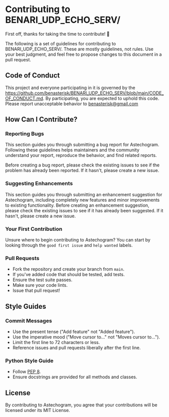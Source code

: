 # Contributing to BENARI_UDP_ECHO_SERV/

First off, thanks for taking the time to contribute! 🎉

The following is a set of guidelines for contributing to BENARI_UDP_ECHO_SERV/. These are mostly guidelines, not rules. Use your best judgment, and feel free to propose changes to this document in a pull request.

## Code of Conduct

This project and everyone participating in it is governed by the https://github.com/benasterisk/BENARI_UDP_ECHO_SERV/blob/main/CODE_OF_CONDUCT.md. By participating, you are expected to uphold this code. Please report unacceptable behavior to benasterisk@gmail.com

## How Can I Contribute?

### Reporting Bugs

This section guides you through submitting a bug report for Astechogram. Following these guidelines helps maintainers and the community understand your report, reproduce the behavior, and find related reports.

Before creating a bug report, please check the existing issues to see if the problem has already been reported. If it hasn't, please create a new issue.

### Suggesting Enhancements

This section guides you through submitting an enhancement suggestion for Astechogram, including completely new features and minor improvements to existing functionality. Before creating an enhancement suggestion, please check the existing issues to see if it has already been suggested. If it hasn't, please create a new issue.

### Your First Contribution

Unsure where to begin contributing to Astechogram? You can start by looking through the `good first issue` and `help wanted` labels.

### Pull Requests

* Fork the repository and create your branch from `main`.
* If you've added code that should be tested, add tests.
* Ensure the test suite passes.
* Make sure your code lints.
* Issue that pull request!

## Style Guides

### Commit Messages

* Use the present tense ("Add feature" not "Added feature").
* Use the imperative mood ("Move cursor to..." not "Moves cursor to...").
* Limit the first line to 72 characters or less.
* Reference issues and pull requests liberally after the first line.

### Python Style Guide

* Follow [PEP 8](https://pep8.org/).
* Ensure docstrings are provided for all methods and classes.

## License

By contributing to Astechogram, you agree that your contributions will be licensed under its MIT License.
